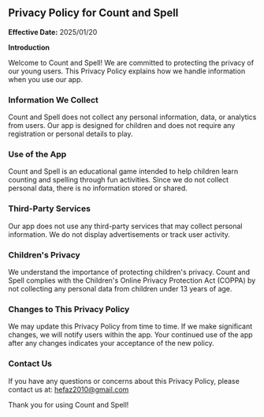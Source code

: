 

## Privacy Policy for Count and Spell

**Effective Date:** 2025/01/20

**Introduction**

Welcome to Count and Spell! We are committed to protecting the privacy of our young users. This Privacy Policy explains how we handle information when you use our app.

### Information We Collect

Count and Spell does not collect any personal information, data, or analytics from users. Our app is designed for children and does not require any registration or personal details to play.

### Use of the App

Count and Spell is an educational game intended to help children learn counting and spelling through fun activities. Since we do not collect personal data, there is no information stored or shared.

### Third-Party Services

Our app does not use any third-party services that may collect personal information. We do not display advertisements or track user activity.

### Children's Privacy

We understand the importance of protecting children's privacy. Count and Spell complies with the Children's Online Privacy Protection Act (COPPA) by not collecting any personal data from children under 13 years of age.

### Changes to This Privacy Policy

We may update this Privacy Policy from time to time. If we make significant changes, we will notify users within the app. Your continued use of the app after any changes indicates your acceptance of the new policy.

### Contact Us

If you have any questions or concerns about this Privacy Policy, please contact us at: hefaz2010@gmail.com

Thank you for using Count and Spell!
